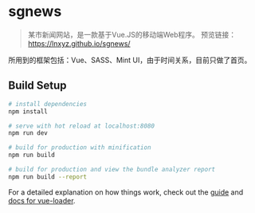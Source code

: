# sgnews

> 某市新闻网站，是一款基于Vue.JS的移动端Web程序。
> 预览链接：https://lnxyz.github.io/sgnews/

所用到的框架包括：Vue、SASS、Mint UI，由于时间关系，目前只做了首页。

## Build Setup

``` bash
# install dependencies
npm install

# serve with hot reload at localhost:8080
npm run dev

# build for production with minification
npm run build

# build for production and view the bundle analyzer report
npm run build --report
```

For a detailed explanation on how things work, check out the [guide](http://vuejs-templates.github.io/webpack/) and [docs for vue-loader](http://vuejs.github.io/vue-loader).
